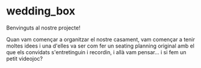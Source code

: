 # wedding_box
Benvinguts al nostre projecte!

Quan vam començar a organitzar el nostre casament, vam començar a tenir moltes idees i una d'elles va ser com fer un seating planning original amb el que els convidats s'entretinguin i recordin, i allà vam pensar... i si fem un petit videojoc?

